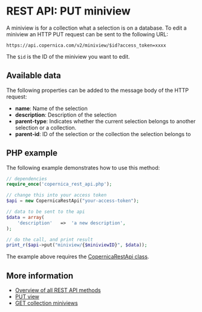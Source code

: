 # REST API: PUT miniview

A miniview is for a collection what a selection is on a database. To 
edit a miniview an HTTP PUT request can be sent to the following URL:

`https://api.copernica.com/v2/miniview/$id?access_token=xxxx`

The `$id` is the ID of the miniview you want to edit.

## Available data

The following properties can be added to the message body of the HTTP request:

- **name**: Name of the selection
- **description**: Description of the selection
- **parent-type**: Indicates whether the current selection belongs to 
another selection or a collection.
- **parent-id**: ID of the selection or the collection the selection 
belongs to

## PHP example

The following example demonstrates how to use this method:

```php
// dependencies
require_once('copernica_rest_api.php');

// change this into your access token
$api = new CopernicaRestApi("your-access-token");

// data to be sent to the api
$data = array(
   	'description'   =>  'a new description',
);

// do the call, and print result
print_r($api->put("miniview/{$miniviewID}", $data));
```

The example above requires the [CopernicaRestApi class](rest-php).

## More information

* [Overview of all REST API methods](./rest-api)
* [PUT view](./rest-put-view)
* [GET collection miniviews](./rest-get-collection-miniviews)

